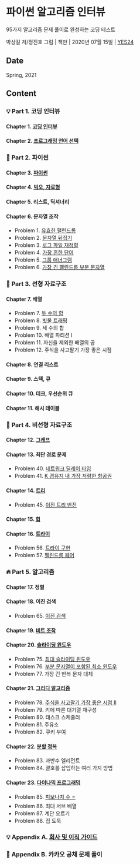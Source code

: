 # 파이썬 알고리즘 인터뷰

95가지 알고리즘 문제 풀이로 완성하는 코딩 테스트

박상길 저/정진호 그림 | 책만 | 2020년 07월 15일 | [YES24](http://www.yes24.com/Product/Goods/91084402)

## Date

Spring, 2021

## Content

### :bulb: **Part 1. 코딩 인터뷰**

#### Chapter 1. [코딩 인터뷰](https://github.com/inyong37/Study/blob/master/V.%20Algorithm/i.%20Book/%ED%8C%8C%EC%9D%B4%EC%8D%AC%20%EC%95%8C%EA%B3%A0%EB%A6%AC%EC%A6%98%20%EC%9D%B8%ED%84%B0%EB%B7%B0/C01_Coding_Interview.md)

#### Chapter 2. [프로그래밍 언어 선택](https://github.com/inyong37/Study/blob/master/V.%20Algorithm/i.%20Book/%ED%8C%8C%EC%9D%B4%EC%8D%AC%20%EC%95%8C%EA%B3%A0%EB%A6%AC%EC%A6%98%20%EC%9D%B8%ED%84%B0%EB%B7%B0/C02_Choosing_Programming_Language.md)

### :palm_tree: **Part 2. 파이썬**

#### Chapter 3. [파이썬](https://github.com/inyong37/Study/blob/master/V.%20Algorithm/i.%20Book/%ED%8C%8C%EC%9D%B4%EC%8D%AC%20%EC%95%8C%EA%B3%A0%EB%A6%AC%EC%A6%98%20%EC%9D%B8%ED%84%B0%EB%B7%B0/C03_Python.md)

#### Chapter 4. [빅오, 자료형](https://github.com/inyong37/Study/blob/master/V.%20Algorithm/i.%20Book/%ED%8C%8C%EC%9D%B4%EC%8D%AC%20%EC%95%8C%EA%B3%A0%EB%A6%AC%EC%A6%98%20%EC%9D%B8%ED%84%B0%EB%B7%B0/C04_big_o_data_type.md)

#### Chapter 5. 리스트, 딕셔너리

#### Chapter 6. 문자열 조작
- Problem 1. [유효한 팰린드롬](https://github.com/inyong37/Study/blob/master/V.%20Algorithm/i.%20Book/%ED%8C%8C%EC%9D%B4%EC%8D%AC%20%EC%95%8C%EA%B3%A0%EB%A6%AC%EC%A6%98%20%EC%9D%B8%ED%84%B0%EB%B7%B0/P01_valid_palindrome.py)
- Problem 2. [문자열 뒤집기](https://github.com/inyong37/Study/blob/master/V.%20Algorithm/i.%20Book/%ED%8C%8C%EC%9D%B4%EC%8D%AC%20%EC%95%8C%EA%B3%A0%EB%A6%AC%EC%A6%98%20%EC%9D%B8%ED%84%B0%EB%B7%B0/P02_reverse_string.py)
- Problem 3. [로그 파일 재정렬](https://github.com/inyong37/Study/blob/master/V.%20Algorithm/i.%20Book/%ED%8C%8C%EC%9D%B4%EC%8D%AC%20%EC%95%8C%EA%B3%A0%EB%A6%AC%EC%A6%98%20%EC%9D%B8%ED%84%B0%EB%B7%B0/P03_reorder_data_in_log_files.py)
- Problem 4. [가장 흔한 단어](https://github.com/inyong37/Study/blob/master/V.%20Algorithm/i.%20Book/%ED%8C%8C%EC%9D%B4%EC%8D%AC%20%EC%95%8C%EA%B3%A0%EB%A6%AC%EC%A6%98%20%EC%9D%B8%ED%84%B0%EB%B7%B0/P04_most_common_word.py)
- Problem 5. [그룹 애너그램](https://github.com/inyong37/Study/blob/master/V.%20Algorithm/i.%20Book/%ED%8C%8C%EC%9D%B4%EC%8D%AC%20%EC%95%8C%EA%B3%A0%EB%A6%AC%EC%A6%98%20%EC%9D%B8%ED%84%B0%EB%B7%B0/P05_group_anagrams.py)
- Problem 6. [가장 긴 팰린드롬 부분 문자열](https://github.com/inyong37/Study/blob/master/V.%20Algorithm/i.%20Book/%ED%8C%8C%EC%9D%B4%EC%8D%AC%20%EC%95%8C%EA%B3%A0%EB%A6%AC%EC%A6%98%20%EC%9D%B8%ED%84%B0%EB%B7%B0/P06_longest_palindromic_substring.py)

### :notebook: **Part 3. 선형 자료구조**

#### Chapter 7. 배열
- Problem 7. [두 수의 합](https://github.com/inyong37/Study/blob/master/V.%20Algorithm/i.%20Book/%ED%8C%8C%EC%9D%B4%EC%8D%AC%20%EC%95%8C%EA%B3%A0%EB%A6%AC%EC%A6%98%20%EC%9D%B8%ED%84%B0%EB%B7%B0/P07_two_sum.py)
- Problem 8. [빗물 트래핑](https://github.com/inyong37/Study/blob/master/V.%20Algorithm/i.%20Book/%ED%8C%8C%EC%9D%B4%EC%8D%AC%20%EC%95%8C%EA%B3%A0%EB%A6%AC%EC%A6%98%20%EC%9D%B8%ED%84%B0%EB%B7%B0/P08_trapping_rain_water.py)
- Problem 9. 세 수의 합
- Problem 10. 배열 파티션 I
- Problem 11. 자신을 제외한 배열의 곱
- Problem 12. 주식을 사고팔기 가장 좋은 시점

#### Chapter 8. 연결 리스트

#### Chapter 9. 스택, 큐

#### Chapter 10. 데크, 우선순위 큐

#### Chapter 11. 해시 테이블

### :notebook: **Part 4. 비선형 자료구조**

#### Chapter 12. [그래프](https://github.com/inyong37/Study/blob/master/V.%20Algorithm/i.%20Book/파이썬%20알고리즘%20인터뷰/C12_Graph.md)

#### Chapter 13. 최단 경로 문제
- Problem 40. [네트워크 딜레이 타임](https://github.com/inyong37/Study/blob/master/V.%20Algorithm/i.%20Book/파이썬%20알고리즘%20인터뷰/P40_network_delay_time.py)
- Problem 41. [K 경유지 내 가장 저렴한 항공권](https://github.com/inyong37/Study/blob/master/V.%20Algorithm/i.%20Book/파이썬%20알고리즘%20인터뷰/P41_cheapest_flights_within_k_stops.py)

#### Chapter 14. [트리](https://github.com/inyong37/Study/blob/master/V.%20Algorithm/i.%20Book/파이썬%20알고리즘%20인터뷰/C14_Tree.md)
- Problem 45. [이진 트리 반전](https://github.com/inyong37/Study/blob/master/V.%20Algorithm/i.%20Book/파이썬%20알고리즘%20인터뷰/P45_invert_binary_tree.py)

#### Chapter 15. [힙](https://github.com/inyong37/Study/blob/master/V.%20Algorithm/i.%20Book/파이썬%20알고리즘%20인터뷰/C15_Heap.md)

#### Chapter 16. [트라이](https://github.com/inyong37/Study/blob/master/V.%20Algorithm/i.%20Book/파이썬%20알고리즘%20인터뷰/C16_Trie.md)
- Problem 56. [트라이 구현](https://github.com/inyong37/Study/blob/master/V.%20Algorithm/i.%20Book/파이썬%20알고리즘%20인터뷰/P56_implement_trie_prefix_tree.py)
- Problem 57. [팰린드롬 페어](https://github.com/inyong37/Study/blob/master/V.%20Algorithm/i.%20Book/파이썬%20알고리즘%20인터뷰/P57_palindrome_pairs.py)

### :fire: **Part 5. 알고리즘**

#### Chapter 17. 정렬

#### Chapter 18. 이진 검색
- Problem 65. [이진 검색](https://github.com/inyong37/Study/blob/master/V.%20Algorithm/i.%20Book/파이썬%20알고리즘%20인터뷰/P65_binary_search.py)

#### Chapter 19. [비트 조작](https://github.com/inyong37/Study/blob/master/V.%20Algorithm/i.%20Book/파이썬%20알고리즘%20인터뷰/C19_Bitwise.md)

#### Chapter 20. [슬라이딩 윈도우](https://github.com/inyong37/Study/blob/master/V.%20Algorithm/i.%20Book/%ED%8C%8C%EC%9D%B4%EC%8D%AC%20%EC%95%8C%EA%B3%A0%EB%A6%AC%EC%A6%98%20%EC%9D%B8%ED%84%B0%EB%B7%B0/C20_Sliding_Window.md)
- Problem 75. [최대 슬라이딩 윈도우](https://github.com/inyong37/Study/blob/master/V.%20Algorithm/i.%20Book/%ED%8C%8C%EC%9D%B4%EC%8D%AC%20%EC%95%8C%EA%B3%A0%EB%A6%AC%EC%A6%98%20%EC%9D%B8%ED%84%B0%EB%B7%B0/P75_sliding_window_maximum.py)
- Problem 76. [부분 문자열이 포함된 최소 윈도우](https://github.com/inyong37/Study/blob/master/V.%20Algorithm/i.%20Book/%ED%8C%8C%EC%9D%B4%EC%8D%AC%20%EC%95%8C%EA%B3%A0%EB%A6%AC%EC%A6%98%20%EC%9D%B8%ED%84%B0%EB%B7%B0/P76_minimum_window_substring.py)
- Problem 77. 가장 긴 반복 문자 대체

#### Chapter 21. [그리디 알고리즘](https://github.com/inyong37/Study/blob/master/V.%20Algorithm/i.%20Book/%ED%8C%8C%EC%9D%B4%EC%8D%AC%20%EC%95%8C%EA%B3%A0%EB%A6%AC%EC%A6%98%20%EC%9D%B8%ED%84%B0%EB%B7%B0/C21_Greedy_Algorithm.md)
- Problem 78. [주식을 사고팔기 가장 좋은 시점 II](https://github.com/inyong37/Study/blob/master/V.%20Algorithm/i.%20Book/%ED%8C%8C%EC%9D%B4%EC%8D%AC%20%EC%95%8C%EA%B3%A0%EB%A6%AC%EC%A6%98%20%EC%9D%B8%ED%84%B0%EB%B7%B0/P78_best_time_to_buy_and_sell_stock_ii.py)
- Problem 79. 키에 따른 대기열 재구성
- Problem 80. 태스크 스케줄러
- Problem 81. 주유소
- Problem 82. 쿠키 부여

#### Chapter 22. [분할 정복](https://github.com/inyong37/Study/blob/master/V.%20Algorithm/i.%20Book/%ED%8C%8C%EC%9D%B4%EC%8D%AC%20%EC%95%8C%EA%B3%A0%EB%A6%AC%EC%A6%98%20%EC%9D%B8%ED%84%B0%EB%B7%B0/C22_Divide_and_Conquer.md)
- Problem 83. 과반수 엘리먼트
- Problem 84. 괄호를 삽입하는 여러 가지 방법

#### Chapter 23. [다이나믹 프로그래밍](https://github.com/inyong37/Study/blob/master/V.%20Algorithm/i.%20Book/%ED%8C%8C%EC%9D%B4%EC%8D%AC%20%EC%95%8C%EA%B3%A0%EB%A6%AC%EC%A6%98%20%EC%9D%B8%ED%84%B0%EB%B7%B0/C23_Dynamic_Programming.md)
- Problem 85. [피보나치 수 :star:](https://github.com/inyong37/Study/blob/master/V.%20Algorithm/i.%20Book/%ED%8C%8C%EC%9D%B4%EC%8D%AC%20%EC%95%8C%EA%B3%A0%EB%A6%AC%EC%A6%98%20%EC%9D%B8%ED%84%B0%EB%B7%B0/P85_fibonacci_number.py)
- Problem 86. 최대 서브 배열
- Problem 87. 계단 오르기
- Problem 88. 집 도둑

### :bulb: **Appendix A. [회사 및 이직 가이드](https://github.com/inyong37/Study/blob/master/V.%20Algorithm/i.%20Book/%ED%8C%8C%EC%9D%B4%EC%8D%AC%20%EC%95%8C%EA%B3%A0%EB%A6%AC%EC%A6%98%20%EC%9D%B8%ED%84%B0%EB%B7%B0/AA_Job.md)**

### :pencil: **Appendix B. 카카오 공채 문제 풀이**
